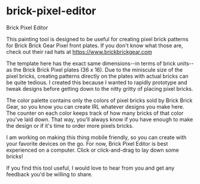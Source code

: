 # brick-pixel-editor
Brick Pixel Editor

This painting tool is designed to be useful for creating pixel brick patterns
for Brick Brick Gear Pixel front plates.  If you don't know what those are,
check out their rad hats at https://www.brickbrickgear.com

The template here has the exact same dimensions--in terms of brick units--as the
Brick Brick Pixel plates (36 x 16).  Due to the miniscule size of the pixel
bricks, creating patterns directly on the plates with actual bricks can be quite
tedious.  I created this because I wanted to rapidly prototype and tweak designs
before getting down to the nitty gritty of placing pixel bricks.

The color palette contains only the colors of pixel bricks sold by Brick Brick
Gear, so you know you can create IRL whatever designs you make here.
The counter on each color keeps track of how many bricks of that color you've
laid down.  That way, you'll always know if you have enough to make the
design or if it's time to order more pixels bricks.

I am working on making this thing mobile friendly, so you can create with your
favorite devices on the go.  For now, Brick Pixel Editor is best experienced on
a computer.  Click or click-and-drag to lay down some bricks!

If you find this tool useful, I would love to hear from you and get any
feedback you'd be willing to share.
